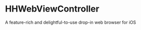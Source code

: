 HHWebViewController
===================

A feature-rich and delightful-to-use drop-in web browser for iOS
